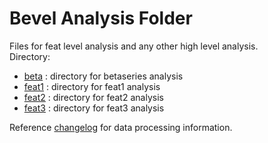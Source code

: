 # Bevel Analysis Folder
Files for feat level analysis and any other high level analysis.  
Directory:  
* [beta](https://github.com/niblunc/Bevel/tree/master/ana/beta)  : directory for betaseries analysis 
* [feat1](https://github.com/niblunc/Bevel/tree/master/ana/feat1) : directory for feat1 analysis 
* [feat2](https://github.com/niblunc/Bevel/tree/master/ana/feat2) : directory for feat2 analysis
* [feat3](https://github.com/niblunc/Bevel/tree/master/ana/feat2) : directory for feat3 analysis  
  
Reference [changelog](https://github.com/niblunc/Bevel/blob/master/CHANGELOG.md) for data processing information. 
